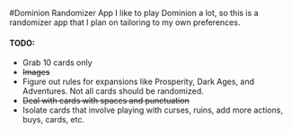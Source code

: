 #Dominion Randomizer App
I like to play Dominion a lot, so this is a randomizer app that I plan on tailoring to my own preferences.  

#### TODO:
* Grab 10 cards only
* ~~Images~~
* Figure out rules for expansions like Prosperity, Dark Ages, and Adventures. Not all cards should be randomized.
* ~~Deal with cards with spaces and punctuation~~
* Isolate cards that involve playing with curses, ruins, add more actions, buys, cards, etc.